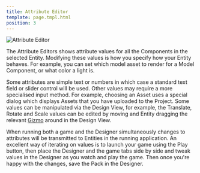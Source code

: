 ```yaml
---
title: Attribute Editor
template: page.tmpl.html
position: 3
---
```


![Attribute Editor](/images/platform/attribute_editor.png "Edit attributes until you can edit no more")

The Attribute Editors shows attribute values for all the Components in the selected Entity. Modifying these values is how you specify how your Entity behaves. For example, you can set which model asset to render for a Model Component, or what color a light is.

Some attributes are simple text or numbers in which case a standard text field or slider control will be used. Other values may require a more specialised input method. For example, choosing an Asset uses a special dialog which displays Assets that you have uploaded to the Project. Some values can be manipulated via the Design View, for example, the Translate, Rotate and Scale values can be edited by moving and Entity dragging the relevant [Gizmo][gizmo] around in the Design View.

When running both a game and the Designer simultaneously changes to attributes will be transmitted to Entities in the running application. An excellent way of iterating on values is to launch your game using the Play button, then place the Designer and the game tabs side by side and tweak values in the Designer as you watch and play the game. Then once you're happy with the changes, save the Pack in the Designer.

[gizmo]: /user-manual/glossary#gizmo
